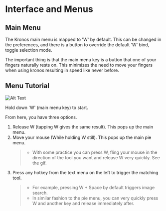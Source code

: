 # Interface and Menus

## Main Menu

The Kronos main menu is mapped to 'W' by default. 
This can be changed in the preferences, and there is a button to override the default 'W' bind, toggle selection mode.

The important thing is that the main menu key is a button that one of your fingers naturally rests on. This minimizes the need to move your fingers when using kronos
resulting in speed like never before.

## Menu Tutorial

![Alt Text](https://media.giphy.com/media/vFKqnCdLPNOKc/giphy.gif)

Hold down 'W' (main menu key) to start.

From here, you have three options.

1. Release W (tapping W gives the same result). This pops up the main menu.
&NewLine;  
&NewLine;
2. Move your mouse (While holding W still). This pops up the main pie menu.
   > - With some practice you can press W, fling your mouse in the direction of the tool you want and release W very quickly. See the gif.
&NewLine;  
&NewLine;
3. Press any hotkey from the text menu on the left to trigger the matching tool.
   > - For example, pressing W + Space by default triggers image search.
&NewLine;  
&NewLine;
   > - In similar fashion to the pie menu, you can very quickly press W and another key and release immediately after.

